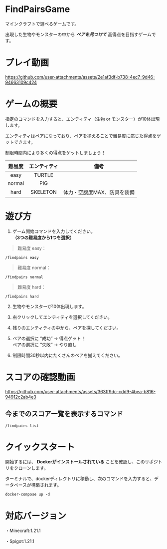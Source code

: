 # FindPairsGame  
マインクラフトで遊べるゲームです。  

出現した生物やモンスターの中から ***ペアを見つけて*** 高得点を目指すゲームです。  

# プレイ動画  


https://github.com/user-attachments/assets/2e1af3df-b738-4ec7-9d46-94663109c424


# ゲームの概要  
指定のコマンドを入力すると、エンティティ（生物 or モンスター）が10体出現します。  

エンティティはペアになっており、ペアを揃えることで難易度に応じた得点をゲットできます。  

制限時間内により多くの得点をゲットしましょう！  


|  難易度  |   エンティティ   |   備考  |
| :---:   |     :---:    |   :---: |
| easy    |    TURTLE    |         |
| normal  |      PIG     |         |
| hard    |    SKELETON  | 体力・空腹度MAX、防具を装備  |  

# 遊び方  
1. ゲーム開始コマンドを入力してください。  
**（3つの難易度から1つを選択）**  

> 難易度 easy：  
```
/findpairs easy
```  
  
> 難易度 normal：  
```
/findpairs normal  
```  

> 難易度 hard：  
```  
/findpairs hard  
```

2. 生物やモンスターが10体出現します。
    
3. 右クリックしてエンティティを選択してください。
  
4. 残りのエンティティの中から、ペアを探してください。

5. ペアの選択に ”成功” → 得点ゲット！  
   ペアの選択に ”失敗” → やり直し
   
6. 制限時間30秒以内にたくさんのペアを揃えてください。
   
# スコアの確認動画


https://github.com/user-attachments/assets/363ff9dc-cdd9-4bea-b816-94912c2ab4e3


## 今までのスコア一覧を表示するコマンド  

```  
/findpairs list  
```

# クイックスタート  
開始するには、 **Dockerがインストールされている** ことを確認し、このリポジトリをクローンします。  

ターミナルで、dockerディレクトリに移動し、次のコマンドを入力すると、データベースが構築されます。  
```  
docker-compose up -d  
```  

# 対応バージョン

・Minecraft:1.21.1  

・Spigot:1.21.1
